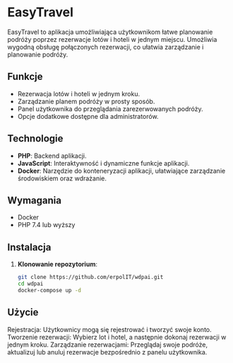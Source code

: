 # EasyTravel

EasyTravel to aplikacja umożliwiająca użytkownikom łatwe planowanie podróży poprzez rezerwacje lotów i hoteli w jednym miejscu. Umożliwia wygodną obsługę połączonych rezerwacji, co ułatwia zarządzanie i planowanie podróży.

## Funkcje

- Rezerwacja lotów i hoteli w jednym kroku.
- Zarządzanie planem podróży w prosty sposób.
- Panel użytkownika do przeglądania zarezerwowanych podróży.
- Opcje dodatkowe dostępne dla administratorów.

## Technologie

- **PHP**: Backend aplikacji.
- **JavaScript**: Interaktywność i dynamiczne funkcje aplikacji.
- **Docker**: Narzędzie do konteneryzacji aplikacji, ułatwiające zarządzanie środowiskiem oraz wdrażanie.

## Wymagania

- Docker
- PHP 7.4 lub wyższy

## Instalacja

1. **Klonowanie repozytorium**:
   ```bash
   git clone https://github.com/erpolIT/wdpai.git
   cd wdpai
   docker-compose up -d
   

## Użycie

Rejestracja: Użytkownicy mogą się rejestrować i tworzyć swoje konto.
Tworzenie rezerwacji: Wybierz lot i hotel, a następnie dokonaj rezerwacji w jednym kroku.
Zarządzanie rezerwacjami: Przeglądaj swoje podróże, aktualizuj lub anuluj rezerwacje bezpośrednio z panelu użytkownika.


